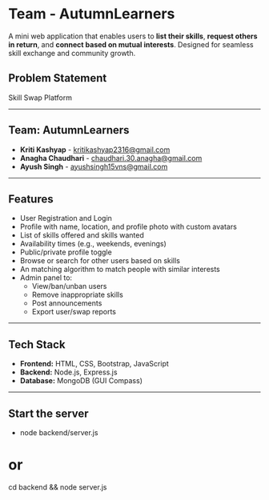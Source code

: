 # Team - AutumnLearners

A mini web application that enables users to **list their skills**, **request others in return**, and **connect based on mutual interests**. Designed for seamless skill exchange and community growth.


## Problem Statement
Skill Swap Platform

---

## Team: AutumnLearners
- **Kriti Kashyap** - [kritikashyap2316@gmail.com](mailto:kritikashyap2316@gmail.com)  
- **Anagha Chaudhari** - [chaudhari.30.anagha@gmail.com](mailto:chaudhari.30.anagha@gmail.com)  
- **Ayush Singh** - [ayushsingh15vns@gmail.com](mailto:ayushsingh15vns@gmail.com)

---

##  Features
- User Registration and Login
- Profile with name, location, and profile photo with custom avatars
- List of skills offered and skills wanted
- Availability times (e.g., weekends, evenings)
- Public/private profile toggle
- Browse or search for other users based on skills
- An matching algorithm to match people with similar interests
- Admin panel to:
  - View/ban/unban users
  - Remove inappropriate skills
  - Post announcements
  - Export user/swap reports

---

## Tech Stack
- **Frontend:** HTML, CSS, Bootstrap, JavaScript
- **Backend:** Node.js, Express.js
- **Database:** MongoDB (GUI Compass)
---

## Start the server
- node backend/server.js
# or
cd backend && node server.js


